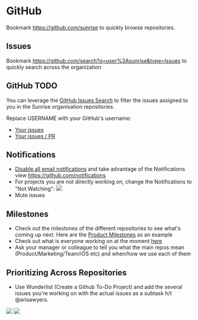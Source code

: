 # GitHub

Bookmark https://github.com/sunrise to quickly browse repositories.

## Issues

Bookmark https://github.com/search?q=user%3Asunrise&type=Issues to quickly search across the organization

## GitHub TODO

You can leverage the [GitHub Issues Search](https://help.github.com/articles/searching-issues/) to filter the issues assigned to you in the Sunrise organisation repositories.

Replace USERNAME with your GitHub's username:
- [Your issues](https://github.com/search?p=2&q=user%3Asunrise+type%3Aissue+state%3Aopen+assignee%3AUSERNAME&ref=searchresults&type=Issues&utf8=%E2%9C%93)
- [Your issues / PR](https://github.com/search?utf8=%E2%9C%93&q=user%3Asunrise+state%3Aopen+assignee%3AUSERNAME&type=Issues&ref=searchresults)

## Notifications

- [Disable all email notifications](https://github.com/settings/notifications) and take advantage of the Notifications view https://github.com/notifications
- For projects you are not directly working on, change the Notifications to "Not Watching":
![](http://g.recordit.co/v2jGVhQmmP.gif)
- Mute issues

## Milestones

- Check out the milestones of the different repositories to see what's coming up next. Here are the [Product Milestones](https://github.com/sunrise/product/milestones) as an example
- Check out what is everyone working on at the moment [here](https://github.com/sunrise/team)
- Ask your manager or colleague to tell you what the main repos mean (Product/Marketing/Team/iOS etc) and when/how we use each of them

## Prioritizing Across Repositories

- Use Wunderlist (Create a Github To-Do Project) and add the several issues you're working on with the actual issues as a subtask h/t @arisawyers.

![](http://f.cl.ly/items/250L443l0h2g3R3k2f1w/Screen%20Shot%202015-04-02%20at%204.19.53%20PM.png)
![](http://f.cl.ly/items/080p34223q2p0L2u323h/Screen%20Shot%202015-04-02%20at%204.20.01%20PM.png)
